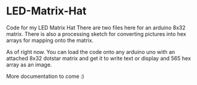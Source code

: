 # LED-Matrix-Hat
Code for my LED Matrix Hat
There are two files here for an arduino 8x32 matrix. There is also a processing sketch for converting pictures into hex arrays for mapping onto the matrix.

As of right now. You can load the code onto any arduino uno with an attached 8x32 dotstar matrix and get it to write text or display and 565 hex array as an image.

More documentation to come :)
